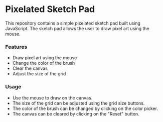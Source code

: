 # Pixelated Sketch Pad
This repository contains a simple pixelated sketch pad built using JavaScript. The sketch pad allows the user to draw pixel art using the mouse.

### Features
- Draw pixel art using the mouse
- Change the color of the brush
- Clear the canvas
- Adjust the size of the grid

### Usage
- Use the mouse to draw on the canvas. 
- The size of the grid can be adjusted using the grid size buttons. 
- The color of the brush can be changed by clicking on the color picker. 
- The canvas can be cleared by clicking on the "Reset" button.
